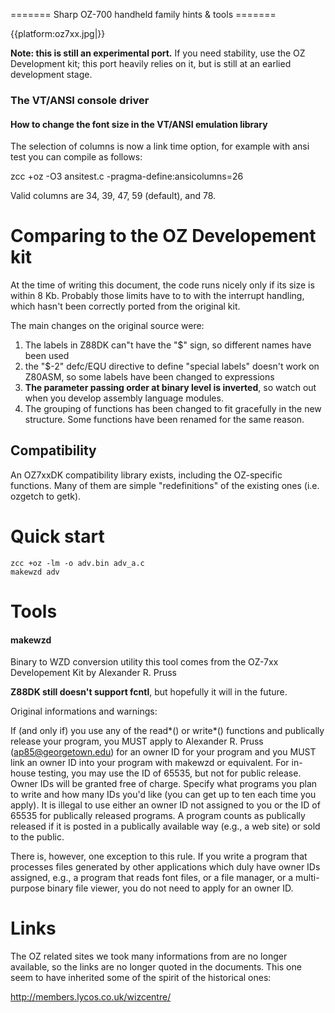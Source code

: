 ======= Sharp OZ-700 handheld family  hints & tools =======

{{platform:oz7xx.jpg|}}

**Note: this is still an experimental port.**   If you need stability, use the OZ Development kit; this port heavily relies on it, but is still at an earlied development stage.




### The VT/ANSI console driver



#### How to change the font size in the VT/ANSI emulation library

The selection of columns is now a link time option, for example with ansi test you can compile as follows:

   zcc +oz -O3 ansitest.c -pragma-define:ansicolumns=26

Valid columns are 34, 39, 47, 59 (default), and 78.


# Comparing to the OZ Developement kit

At the time of writing this document, the code runs nicely only if its size is within 8 Kb.
Probably those limits have to to with the interrupt handling, which hasn't been correctly ported from the original kit.

The main changes on the original source were:
 1.  The labels in Z88DK can"t have the "$" sign, so different names have been used
 2.  the "$-2" defc/EQU directive to define "special labels" doesn't work on Z80ASM, so some labels have been changed to expressions
 3.  **The parameter passing order at binary level is inverted**, so watch out when you develop assembly language modules.
 4.  The grouping of functions has been changed to fit gracefully in the new structure.  Some functions have been renamed for the same reason.


## Compatibility

An OZ7xxDK compatibility library exists, including the OZ-specific functions.
Many of them are simple "redefinitions" of the existing ones (i.e. ozgetch to getk).




# Quick start

    zcc +oz -lm -o adv.bin adv_a.c
    makewzd adv


# Tools


#### makewzd

Binary to WZD conversion utility this tool comes from the OZ-7xx Developement Kit by Alexander R. Pruss 

**Z88DK still doesn't support fcntl**, but hopefully it will in the future.


Original informations and warnings:

If (and only if) you use any of the read*() or write*() functions and publically release your program, you MUST apply to Alexander R. Pruss (ap85@georgetown.edu) for an owner ID for your program and you MUST link an owner ID into your program with makewzd or equivalent.  For in-house testing, you may use the ID of 65535, but not for public release.  Owner IDs will be granted free of charge.  Specify what programs you plan to write and how many IDs you'd like (you can get up to ten each time you apply). It is illegal to use either an owner ID not assigned to you or the ID of 65535 for publically released programs.  A program counts as publically released if it is posted in a publically available way (e.g., a web site) or sold to the public.


There is, however, one exception to this rule.  If you write a program that processes files generated by other applications which duly have owner IDs assigned, e.g., a program that reads font files, or a file manager, or a multi-purpose binary file viewer, you do not need to apply for an owner ID.




# Links

The OZ related sites we took many informations from are no longer available, so the links are no longer quoted in the documents.
This one seem to have inherited some of the spirit of the historical ones:

http://members.lycos.co.uk/wizcentre/


